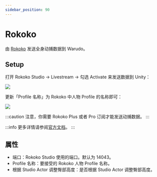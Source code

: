 ```yaml
---
sidebar_position: 90
---
```


# Rokoko

由 [Rokoko](https://www.rokoko.com/) 发送全身动捕数据到 Warudo。

## Setup

打开 Rokoko Studio → Livestream → 勾选 Activate 来发送数据到 Unity：

![](pathname:///doc-img/zh-rokoko-1.webp)

更新「Profile 名称」为 Rokoko 中人物 Profile 的名称即可：

![](pathname:///doc-img/zh-rokoko-2.webp)

:::caution
注意，你需要 Rokoko Plus 或者 Pro 订阅才能发送动捕数据。
:::

:::info
更多详情请参阅[官方文档](https://support.rokoko.com/hc/en-us/articles/4410471183633-Getting-Started-Streaming-to-Unity)。
:::

## 属性

* 端口：Rokoko Studio 使用的端口。默认为 14043。
* Profile 名称：要接受的 Rokoko 人物 Profile 名称。&#x20;
* 根据 Studio Actor 调整臀部高度：是否根据 Studio Actor 调整臀部高度。


